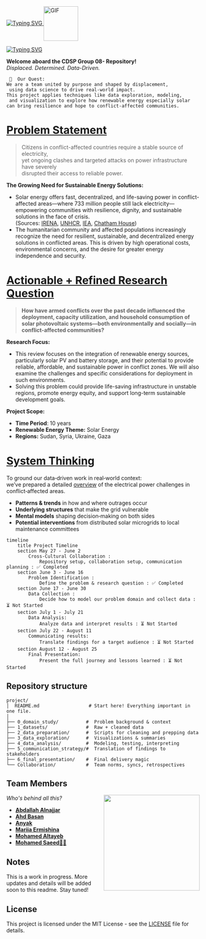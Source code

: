 
<!-- markdownlint-disable MD031 MD033 MD004 MD009 MD013 MD045 MD041 MD032 MD039 MD019 MD012-->

<div align="left">
  <a href="https://git.io/typing-svg">
    <img src="https://readme-typing-svg.herokuapp.com?font=Poppins&weight=800&size=50&duration=4984&pause=1000&color=6C9C4B&background=B3B3B300&vCenter=true&repeat=false&width=700&lines=Sustainable+Development" alt="Typing SVG" />
  </a>
  <img src="https://media.giphy.com/media/v1.Y2lkPTc5MGI3NjExZXR6dWU0aWdha2hyOTdjNXY3NWFqb2FsNmxvYmN6bmw0cm5weHozbiZlcD12MV9zdGlja2Vyc19zZWFyY2gmY3Q9cw/ZCewaVmN4ArYd4Ml0b/giphy.gif" width="90" alt="GIF" style="vertical-align: middle;" />
</div>


[![Typing SVG](https://readme-typing-svg.herokuapp.com?font=Poppins&weight=800&size=42&duration=4984&pause=1000&color=005CCF&background=B3B3B300&vCenter=true&repeat=false&width=800&height=47&lines=Renewable+Energy+in+Conflict+Zones)](https://git.io/typing-svg)

**Welcome aboard the CDSP Group 08- Repository!**  
_Displaced. Determined. Data-Driven._

```text
 🌌  Our Quest:
We are a team united by purpose and shaped by displacement,  
 using data science to drive real-world impact.
This project applies techniques like data exploration, modeling,  
 and visualization to explore how renewable energy especially solar  
can bring resilience and hope to conflict-affected communities.
```

<!-- markdownlint-disable MD031 MD033 MD004 MD009 MD013 MD045 -->
# [Problem Statement](https://github.com/MIT-Emerging-Talent/ET6-CDSP-group-08-repo/blob/main/0_domain_study/README.md)

> Citizens in conflict-affected countries require a stable source of electricity,  
 yet ongoing clashes and targeted attacks on power infrastructure have severely  
 disrupted their access to reliable power.

**The Growing Need for Sustainable Energy Solutions:**  
- Solar energy offers fast, decentralized, and life-saving power in conflict-affected areas—where 733 million people still lack electricity—empowering communities with resilience, dignity, and sustainable solutions in the face of crisis.  
(Sources: [IRENA](https://www.irena.org/-/media/Files/IRENA/Agency/Publication/2025/Mar/IRENA_DAT_RE_Capacity_Statistics_2025.pdf), [UNHCR](https://www.unhcr.org/renewableenergy4refugees/), [IEA](https://www.iea.org/), [Chatham House](http://chathamhouse.org/))
- The humanitarian community and affected populations increasingly recognize the need for resilient, sustainable, and decentralized energy solutions in conflicted areas. This is driven by high operational costs, environmental concerns, and the desire for greater energy independence and security.


# [Actionable + Refined Research Question](0_domain_study/progress.md)

> **How have armed conflicts over the past decade influenced the deployment,
> capacity utilization, and household consumption of solar photovoltaic
> systems—both environmentally and socially—in conflict-affected communities?**

**Research Focus:**  
- This review focuses on the integration of renewable energy sources, particularly solar PV and battery storage, and their potential to provide reliable, affordable, and sustainable power in conflict zones. We will also examine the challenges and specific considerations for deployment in such environments.
- Solving this problem could provide life-saving infrastructure in unstable regions, promote energy equity, and support long-term sustainable development goals.

**Project Scope:**  
- **Time Period**: 10 years  
- **Renewable Energy Theme:** Solar Energy  
- **Regions:** Sudan, Syria, Ukraine, Gaza

# [System Thinking](https://github.com/MIT-Emerging-Talent/ET6-CDSP-group-08-repo/blob/main/0_domain_study/understanding_of_problem_domain.md)

To ground our data‑driven work in real‑world context:  
 we’ve prepared a detailed
[ overview](https://github.com/MIT-Emerging-Talent/ET6-CDSP-group-08-repo/blob/dc676e15aa9831b8cd7451ce91443bb873376281/0_domain_study/understanding_of_problem_domain.md)
 of the electrical power challenges in
conflict‑affected areas.  
* **Patterns & trends** in how and where outrages occur  
* **Underlying structures** that make the grid vulnerable  
* **Mental models** shaping decision‑making on both sides  
* **Potential interventions** from distributed solar
microgrids to local maintenance committees

```mermaid
timeline
    title Project Timeline
    section May 27 - June 2
        Cross-Cultural Collaboration :
            Repository setup, collaboration setup, communication planning : ✅ Completed
    section June 3 - June 16
        Problem Identification :
            Define the problem & research question : ✅ Completed
    section June 17 - June 30
        Data Collection :
            Decide how to model our problem domain and collect data : ⏳ Not Started
    section July 1 - July 21
        Data Analysis:
            Analyze data and interpret results : ⏳ Not Started
    section July 22 - August 11
        Communicating results:
            Translate findings for a target audience : ⏳ Not Started
    section August 12 - August 25
        Final Presentation:
            Present the full journey and lessons learned : ⏳ Not Started
```

## Repository structure

```text
project/
│  README.md                  # Start here! Everything important in one file.
│
├── 0_domain_study/          #  Problem background & context
├── 1_datasets/              #  Raw + cleaned data
├── 2_data_preparation/      #  Scripts for cleaning and prepping data
├── 3_data_exploration/      #  Visualizations & summaries
├── 4_data_analysis/         #  Modeling, testing, interpreting
├── 5_communication_strategy/#  Translation of findings to stakeholders
├── 6_final_presentation/    #  Final delivery magic
└── Collaboration/           #  Team norms, syncs, retrospectives
```

## Team Members

<img align="right" width="250" height="auto" src="https://media.giphy.com/media/v1.Y2lkPWVjZjA1ZTQ3czk1Mm91em13OGpzbTBxaXhpYTlpbWtyNTR0OWdiY2pwazc3aGNneCZlcD12MV9zdGlja2Vyc19zZWFyY2gmY3Q9cw/8CtkDP78zAJ2BTGo2G/giphy.gif">

_Who's behind all this?_

- **ِ[Abdallah Alnajjar](https://github.com/theabdallahnjr)**
- **[Ahd Basan](https://github.com/ahdbasan)**
- **[Anyak](https://github.com/Anyak7)**
- **[Mariia Ermishina](https://github.com/ermishina)**
- **[Mohamed Altayeb](https://github.com/Mo-Altayeb)**
- **[Mohamed Saeed👨‍💻](https://github.com/Tbaosman)**

##  Notes

This is a work in progress. More updates and details will be added soon to
this readme. Stay tuned!

## License

This project is licensed under the MIT License -
see the [LICENSE](https://github.com/MIT-Emerging-Talent/ET6-CDSP-group-08-repo/blob/main/LICENSE) file for details.

